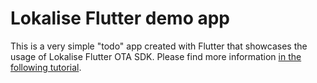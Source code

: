 # Lokalise Flutter demo app

This is a very simple "todo" app created with Flutter that showcases the usage of Lokalise Flutter OTA SDK. Please find more information [in the following tutorial](https://developers.lokalise.com/docs/flutter-sdk).
